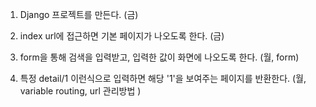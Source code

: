 1. Django 프로젝트를 만든다. (금)

2. index url에 접근하면 기본 페이지가 나오도록 한다. (금)

3. form을 통해 검색을 입력받고, 입력한 값이 화면에 나오도록 한다. (월, form)

4. 특정 detail/1 이런식으로 입력하면 해당 '1'을 보여주는 페이지를 반환한다. 
(월, variable routing, url 관리방법 )